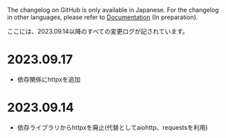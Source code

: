 The changelog on GitHub is only available in Japanese. For the changelog in other languages, please refer to [Documentation](https://misspy.sonyakun.com/docs/en) (In preparation).

ここには、2023.09.14以降のすべての変更ログが記されています。

# 2023.09.17
- 依存関係にhttpxを追加

# 2023.09.14
- 依存ライブラリからhttpxを廃止(代替としてaiohttp、requestsを利用)